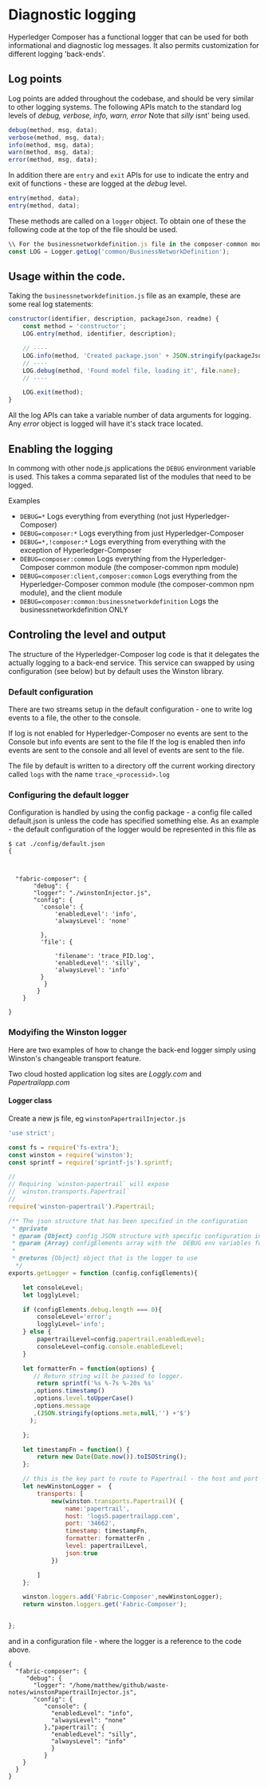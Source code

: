 # Diagnostic logging
Hyperledger Composer has a functional logger that can be used for both informational and diagnostic log messages. It also permits customization for different logging 'back-ends'.

## Log points
Log points are added throughout the codebase, and should be very similar to other logging systems. The following APIs match to the standard log levels of *debug, verbose, info, warn, error*  Note that *silly* isnt' being used.

```javascript
debug(method, msg, data);
verbose(method, msg, data);
info(method, msg, data);
warn(method, msg, data);
error(method, msg, data);
```

In addition there are `entry` and `exit` APIs for use to indicate the entry and exit of functions - these are logged at the *debug* level.

```javascript
entry(method, data);
entry(method, data);
```

These methods are called on a `logger` object. To obtain one of these the following code at the top of the file should be used.

```javascript
\\ For the businessnetworkdefinition.js file in the composer-common module
const LOG = Logger.getLog('common/BusinessNetworkDefinition');
```

## Usage within the code.

Taking the `businessnetworkdefinition.js` file as an example, these are some real log statements:

```javascript
constructor(identifier, description, packageJson, readme) {
    const method = 'constructor';
    LOG.entry(method, identifier, description);

    // ----
    LOG.info(method, 'Created package.json' + JSON.stringify(packageJson));
    // ----
    LOG.debug(method, 'Found model file, loading it', file.name);
    // ----

    LOG.exit(method);
}
```

All the log APIs can take a variable number of data arguments for logging. Any *error* object is logged will have it's stack trace located.

## Enabling the logging

In commong with other node.js applications the `DEBUG` environment variable is used. This takes a comma separated list of the modules that need to be logged.

Examples

 - `DEBUG=*`          Logs everything from everything (not just Hyperledger-Composer)
 - `DEBUG=composer:*` Logs everything from just Hyperledger-Composer
 - `DEBUG=*,!composer:*` Logs everything from everything with the exception of Hyperledger-Composer
 - `DEBUG=composer:common` Logs everything from the Hyperledger-Composer common module (the composer-common npm module)
 - `DEBUG=composer:client,composer:common` Logs everything from the Hyperledger-Composer common module (the composer-common npm module), and the client module
 - `DEBUG=composer:common:businessnetworkdefinition` Logs the businessnetworkdefinition ONLY

## Controling the level and output

The structure of the Hyperledger-Composer log code is that it delegates the actually logging to a back-end service. This service can swapped by using configuration (see below) but by default uses the Winston library.

### Default configuration
There are two streams setup in the default configuration - one to write log events to a file, the other to the console.  

If log is not enabled for Hyperledger-Composer no events are sent to the Console but info events are sent to the file
If the log is enabled then info events are sent to the console and all level of events are sent to the file.

The file by default is written to a directory off the current working directory called `logs` with the name `trace_<processid>.log`

### Configuring the default logger

Configuration is handled by using the config package - a config file called default.json is unless the code has specified something else.
As an example - the default configuration of the logger would be represented in this file as

```
$ cat ./config/default.json
{



  "fabric-composer": {
	   "debug": {
       "logger": "./winstonInjector.js",
       "config": {
         'console': {
             'enabledLevel': 'info',
             'alwaysLevel': 'none'

         },
         'file': {

             'filename': 'trace_PID.log',
             'enabledLevel': 'silly',
             'alwaysLevel': 'info'
         }
          }
		}
	}

}
```
### Modyifing the Winston logger
Here are two examples of how to change the back-end logger simply using Winston's changeable transport feature.

Two cloud hosted application log sites are *Loggly.com* and *Papertrailapp.com*

#### Logger class
Create a new js file, eg `winstonPapertrailInjector.js`

```javascript
'use strict';

const fs = require('fs-extra');
const winston = require('winston');
const sprintf = require('sprintf-js').sprintf;

//
// Requiring `winston-papertrail` will expose
// `winston.transports.Papertrail`
//
require('winston-papertrail').Papertrail;

/** The json structure that has been specified in the configuration
 * @private
 * @param {Object} config JSON structure with specific configuration information
 * @param {Array} configElements array with the  DEBUG env variables for composer
 *
 * @returns {Object} object that is the logger to use
  */
exports.getLogger = function (config,configElements){

    let consoleLevel;
    let logglyLevel;

    if (configElements.debug.length === 0){
        consoleLevel='error';
        logglyLevel='info';
    } else {
        papertrailLevel=config.papertrail.enabledLevel;
        consoleLevel=config.console.enabledLevel;
    }

    let formatterFn = function(options) {
       // Return string will be passed to logger.
        return sprintf('%s %-7s %-20s %s'
       ,options.timestamp()
       ,options.level.toUpperCase()
       ,options.message
       ,(JSON.stringify(options.meta,null,'') +'$')
      );

    };

    let timestampFn = function() {
        return new Date(Date.now()).toISOString();
    };

    // this is the key part to route to Papertrail - the host and port
    let newWinstonLogger =  {
        transports: [
            new(winston.transports.Papertrail)( {
                name:'papertrail',
                host: 'logs5.papertrailapp.com',
                port: '34662',
                timestamp: timestampFn,
                formatter: formatterFn ,
                level: papertrailLevel,
                json:true
            })

        ]
    };

    winston.loggers.add('Fabric-Composer',newWinstonLogger);
    return winston.loggers.get('Fabric-Composer');


};

```

and in a configuration file - where the logger is a reference to the code above.

```
{
  "fabric-composer": {
     "debug": {
       "logger": "/home/matthew/github/waste-notes/winstonPapertrailInjector.js",
       "config": {
          "console": {
            "enabledLevel": "info",
            "alwaysLevel": "none"
          },"papertrail": {
            "enabledLevel": "silly",
            "alwaysLevel": "info"
            }
          }
    }
  }
}
```
